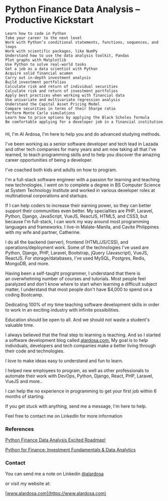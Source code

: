 # Python Finance Data Analysis – Productive Kickstart

    Learn how to code in Python
    Take your career to the next level
    Work with Python’s conditional statements, functions, sequences, and loops
    Work with scientific packages, like NumPy
    Understand how to use the data analysis toolkit, Pandas
    Plot graphs with Matplotlib
    Use Python to solve real-world tasks
    Get a job as a data scientist with Python
    Acquire solid financial acumen
    Carry out in-depth investment analysis
    Build investment portfolios
    Calculate risk and return of individual securities
    Calculate risk and return of investment portfolios
    Apply best practices when working with financial data
    Use univariate and multivariate regression analysis
    Understand the Capital Asset Pricing Model
    Compare securities in terms of their Sharpe ratio
    Perform Monte Carlo simulations
    Learn how to price options by applying the Black Scholes formula
    Be comfortable applying for a developer job in a financial institution
    
###
Hi, I'm Al Ardosa, I'm here to help you and do advanced studying methods.

I've been working as a senior software developer and tech lead in Lazada and other tech companies for many years and am now taking all that I've learned, to teach programming skills and to help you discover the amazing career opportunities of being a developer.

I've coached both kids and adults on how to program.

I'm a full-stack software engineer with a passion for learning and teaching new technologies. I went on to complete a degree in BS Computer Science at System Technology Institute and worked in various developer roles at multinational corporations and startups.

If I can help coders to increase their earning power, so they can better support their communities even better. My specialties are PHP, Laravel, Python, Django, JavaScript, VueJS, ReactJS, HTML5, and CSS3, but because I'm full-stack, I can work my way around most programming languages and frameworks. I live-in Malate-Manila, and Cavite Philippines with my wife and partner, Catherine.

I do all the backend (server), frontend (HTML/JS/CSS), and operations/deployment work. Some of the technologies I've used are Python, Django, PHP, Laravel, Bootstrap, jQuery (Javascript), VueJS, ReactJS. For storage/databases, I've used MySQL, Postgres, Redis, MongoDB, and more.

Having been a self-taught programmer, I understand that there is an overwhelming number of courses and tutorials. Most people feel paralyzed and don't know where to start when learning a difficult subject matter, I understand that most people don't have $4,000 to spend on a coding Bootcamp.

Dedicating 100% of my time teaching software development skills in order to work in an exciting industry with infinite possibilities.

Education should be open to all. And we should not waste a student's valuable time.

I always believed that the final step to learning is teaching. And so I started a software development blog called [alardosa.com.](https://www.alardosa.com/) My goal is to help individuals, developers and tech companies make a better living through their code and technologies.

I love to make ideas easy to understand and fun to learn.

I helped new employees to program, as well as other professionals to automate their work with DevOps, Python, Django, React, PHP, Laravel, VueJS and more..

I can help the no experience in programming to get your first job within 6 months of starting.

If you get stuck with anything, send me a message, I'm here to help.

Feel free to contact me on LinkedIn for more information

### References
[Python Finance Data Analysis Excited Roadmap!](https://www.alardosa.com/python-finance-investment-data-analytics/)

[Python for Finance: Investment Fundamentals & Data Analytics](https://www.udemy.com/course/python-for-finance-investment-fundamentals-data-analytics/)

### Contact
You can send me a note on Linkedin [@alardosa](https://www.linkedin.com/in/alardosa/)

or visit my website at:

[www.alardosa.com](https://www.alardosa.com)
